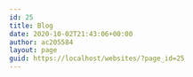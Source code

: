 ```yaml
---
id: 25
title: Blog
date: 2020-10-02T21:43:06+00:00
author: ac205584
layout: page
guid: https://localhost/websites/?page_id=25
---
```

